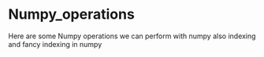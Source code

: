 # Numpy_operations
Here are some Numpy operations we can perform with numpy also indexing and fancy indexing in numpy
